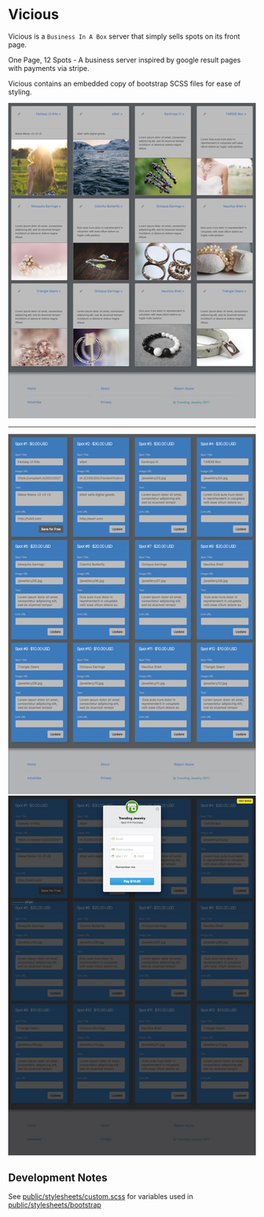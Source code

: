 # Vicious

Vicious is a ```Business In A Box``` server that simply sells spots on its front page.

One Page, 12 Spots - A business server inspired by google result pages with payments via stripe.

Vicious contains an embedded copy of bootstrap SCSS files for ease of styling.

![](screenshot-0.jpg)

---

![](screenshot-1.jpg)
![](screenshot-2.jpg)


## Development Notes

See [public/stylesheets/custom.scss](public/stylesheets/custom.scss) for variables used in [public/stylesheets/bootstrap](public/stylesheets/bootstrap)

